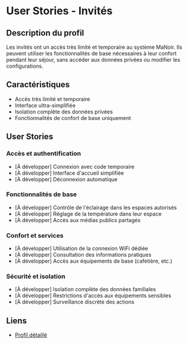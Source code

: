 # User Stories - Invités

## Description du profil

Les invités ont un accès très limité et temporaire au système MaNoir. Ils peuvent utiliser les fonctionnalités de base nécessaires à leur confort pendant leur séjour, sans accéder aux données privées ou modifier les configurations.

## Caractéristiques
- Accès très limité et temporaire
- Interface ultra-simplifiée
- Isolation complète des données privées
- Fonctionnalités de confort de base uniquement

## User Stories

### Accès et authentification
- [À développer] Connexion avec code temporaire
- [À développer] Interface d'accueil simplifiée
- [À développer] Déconnexion automatique

### Fonctionnalités de base
- [À développer] Contrôle de l'éclairage dans les espaces autorisés
- [À développer] Réglage de la température dans leur espace
- [À développer] Accès aux médias publics partagés

### Confort et services
- [À développer] Utilisation de la connexion WiFi dédiée
- [À développer] Consultation des informations pratiques
- [À développer] Accès aux équipements de base (cafetière, etc.)

### Sécurité et isolation
- [À développer] Isolation complète des données familiales
- [À développer] Restrictions d'accès aux équipements sensibles
- [À développer] Surveillance discrète des actions

## Liens
- [Profil détaillé](profil-invites.md)
